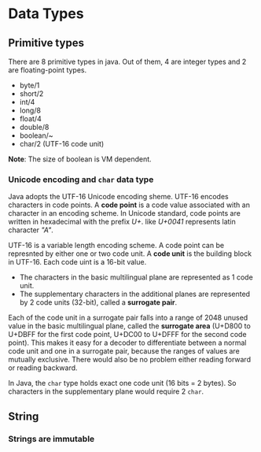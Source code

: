 # Data Types
## Primitive types

There are 8 primitive types in java. Out of them, 4 are integer types and 2 are floating-point types.

- byte/1                    
- short/2                    
- int/4                    
- long/8                    
- float/4                    
- double/8                    
- boolean/~                     
- char/2  (UTF-16 code unit)

**Note**: The size of boolean is VM dependent.

### Unicode encoding and `char` data type
Java adopts the UTF-16 Unicode encoding sheme. UTF-16 encodes characters in code points. A **code point** is a code value associated with an character in an encoding scheme. In Unicode standard, code points are written in hexadecimal with the prefix *U+*. like *U+0041* represents latin character *"A"*.

UTF-16 is a variable length encoding scheme. A code point can be represnted by either one or two code unit. A **code unit** is the building block in UTF-16. Each code uint is a 16-bit value. 
- The characters in the basic multilingual plane are represented as 1 code unit. 
- The supplementary characters in the additional planes are represented by 2 code units (32-bit), called a **surrogate pair**.

Each of the code unit in a surrogate pair falls into a range of 2048 unused value in the basic multilingual plane, called the **surrogate area** (U+D800 to U+DBFF for the first code point, U+DC00 to U+DFFF for the second code point). This makes it easy for a decoder to differentiate between a normal code unit and one in a surrogate pair, because the ranges of values are mutually exclusive. There would also be no problem either reading forward or reading backward.

In Java, the `char` type holds exact one code unit (16 bits = 2 bytes). So characters in the supplementary plane would require 2 `char`.

## String
### Strings are immutable
